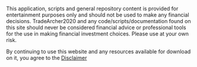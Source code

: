 This application, scripts and general repository content is provided for entertainment purposes only and should not be used to make any financial decisions. TradeArcher2020 and any code/scripts/documentation found on this site should never be considered financial advice or professional tools for the use in making financial investment choices. Please use at your own risk.

By continuing to use this website and any resources available for download on it, you agree to the [Disclaimer](https://github.com/hummingSloth/thinkorswim/blob/main/disclaimer.md)
